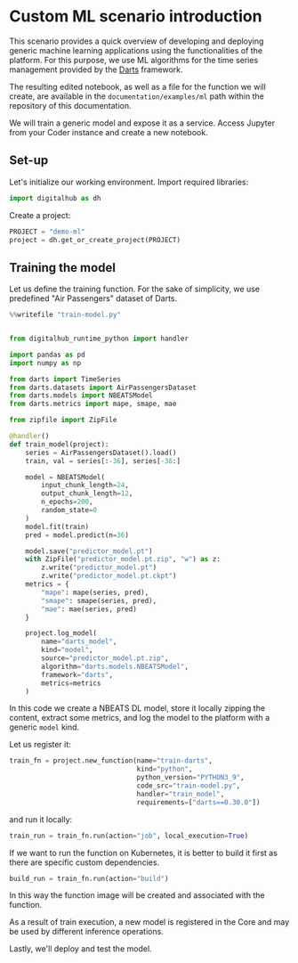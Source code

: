 # Custom ML scenario introduction

This scenario provides a quick overview of developing and deploying generic machine learning applications using the functionalities of the platform. For this purpose, we use ML algorithms for the time series management provided by the [Darts](https://unit8co.github.io/darts/) framework.

The resulting edited notebook, as well as a file for the function we will create, are available in the `documentation/examples/ml` path within the repository of this documentation.

We will train a generic model and expose it as a service. Access Jupyter from your Coder instance and create a new notebook.

## Set-up

Let's initialize our working environment. Import required libraries:

``` python
import digitalhub as dh
```

Create a project:

``` python
PROJECT = "demo-ml"
project = dh.get_or_create_project(PROJECT)
```

## Training the model

Let us define the training function. For the sake of simplicity, we use predefined "Air Passengers" dataset of Darts.

``` python
%%writefile "train-model.py"


from digitalhub_runtime_python import handler

import pandas as pd
import numpy as np

from darts import TimeSeries
from darts.datasets import AirPassengersDataset
from darts.models import NBEATSModel
from darts.metrics import mape, smape, mae

from zipfile import ZipFile

@handler()
def train_model(project):
    series = AirPassengersDataset().load()
    train, val = series[:-36], series[-36:]

    model = NBEATSModel(
        input_chunk_length=24,
        output_chunk_length=12,
        n_epochs=200,
        random_state=0
    )
    model.fit(train)
    pred = model.predict(n=36)

    model.save("predictor_model.pt")
    with ZipFile("predictor_model.pt.zip", "w") as z:
        z.write("predictor_model.pt")
        z.write("predictor_model.pt.ckpt")
    metrics = {
        "mape": mape(series, pred),
        "smape": smape(series, pred),
        "mae": mae(series, pred)
    }

    project.log_model(
        name="darts_model",
        kind="model",
        source="predictor_model.pt.zip",
        algorithm="darts.models.NBEATSModel",
        framework="darts",
        metrics=metrics
    )
```

In this code we create a NBEATS DL model, store it locally zipping the content, extract some metrics, and log the model to the platform
with a generic ``model`` kind.

Let us register it:

``` python
train_fn = project.new_function(name="train-darts",
                                kind="python",
                                python_version="PYTHON3_9",
                                code_src="train-model.py",
                                handler="train_model",
                                requirements=["darts==0.30.0"])
```

and run it locally:

``` python
train_run = train_fn.run(action="job", local_execution=True)
```

If we want to run the function on Kubernetes, it is better to build it first as there are specific custom dependencies.

``` python
build_run = train_fn.run(action="build")
```

In this way the function image will be created and associated with the function.

As a result of train execution, a new model is registered in the Core and may be used by different inference operations.

Lastly, we'll deploy and test the model.
